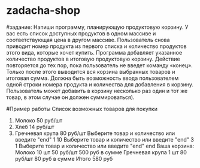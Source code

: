 # zadacha-shop

#задание:
Напиши программу, планирующую продуктовую корзину.
У вас есть список доступных продуктов в одном массиве и соответствующая цена в другом массиве. Пользователь снова приводит
номер продукта из первого списка и количество продуктов этого вида, которые хочет купить. Программа добавляет указанное
количество продуктов в итоговую продуктовую корзину. Действие повторяется до тех пор, пока пользователь не введет команду
«конец». Только после этого выводится вся корзина выбранных товаров и итоговая сумма. Должна быть возможность ввода
пользователем одной строки номера продукта и количества для добавления в корзину. Пользователь может добавить в корзину
несколько раз один и тот же товар, в этом случае он должен суммироваться).

#Пример работы
Список возможных товаров для покупки
1. Молоко 50 руб/шт
2. Хлеб 14 руб/шт
3. Гречневая крупа 80 руб/шт
Выберите товар и количество или введите "end"
1 10 <enter>
Выберите товар и количество или введите "end"
3 1 <enter>
Выберите товар и количество или введите "end"
end <enter>
Ваша корзина:
Молоко 10 шт 50 руб/шт 500 руб в сумме
Гречневая крупа 1 шт 80 руб/шт 80 руб в сумме
Итого 580 руб